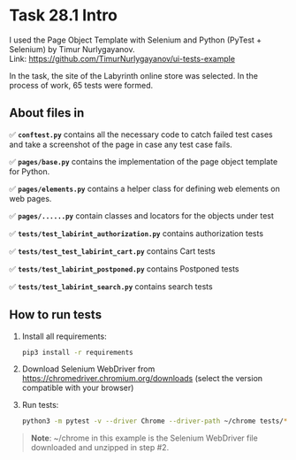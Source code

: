 # Task 28.1 Intro

I used the Page Object Template with Selenium and Python (PyTest + Selenium) by Timur Nurlygayanov.  
Link: https://github.com/TimurNurlygayanov/ui-tests-example

In the task, the site of the Labyrinth online store was selected.
In the process of work, 65 tests were formed.

## About files in
:white_check_mark: **`conftest.py`** contains all the necessary code to catch failed test cases and take a screenshot of the page in case any test case fails.

:white_check_mark: **`pages/base.py`** contains the implementation of the page object template for Python.

:white_check_mark: **`pages/elements.py`** contains a helper class for defining web elements on web pages.

:white_check_mark: **`pages/......py`** contain classes and locators for the objects under test

:white_check_mark: **`tests/test_labirint_authorization.py`** contains authorization tests

:white_check_mark: **`tests/test_test_labirint_cart.py`** contains Cart tests

:white_check_mark: **`tests/test_labirint_postponed.py`** contains Postponed tests

:white_check_mark: **`tests/test_labirint_search.py`** contains search tests

## How to run tests
1) Install all requirements:
    ```bash
    pip3 install -r requirements
    ```
2) Download Selenium WebDriver from https://chromedriver.chromium.org/downloads
    (select the version compatible with your browser)

3) Run tests:
    ```bash
    python3 -m pytest -v --driver Chrome --driver-path ~/chrome tests/*
    ```
> **Note**: ~/chrome in this example is the Selenium WebDriver file downloaded and unzipped in step #2.

